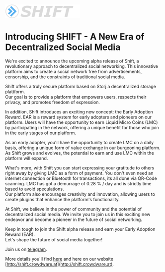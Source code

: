 ![logo](./images/logo.png "logo")  

# Introducing SHIFT - A New Era of Decentralized Social Media

We're excited to announce the upcoming alpha release of Shift, a revolutionary approach to decentralized social networking. This innovative platform aims to create a social network free from advertisements, censorship, and the constraints of traditional social media.

Shift offers a truly secure platform based on Storj a decentralized storage plattform.  
Our goal is to provide a platform that empowers users, respects their privacy, and promotes freedom of expression.

In addition, Shift introduces an exciting new concept: the Early Adoption Reward. EAR is a reward system for early adopters and pioneers on our platform. Users will have the opportunity to earn Liquid Micro Coins (LMC) by participating in the network, offering a unique benefit for those who join in the early stages of our platform.

As an early adopter, you'll have the opportunity to create LMC on a daily basis, offering a unique form of value exchange in our burgeoning platform. As Shift grows and evolves, the potential to earn and use LMC within the platform will expand.

What's more, with Shift you can start expressing your gratitude to others right away by giving LMC as a form of payment. You don't even need an internet connection or Bluetooth for transactions, its all done via QR-Code scanning. LMC has got a demurrage of 0.28 % / day and is strictly time based to avoid speculations.    
Our platform also encourages creativity and innovation, allowing users to create plugins that enhance the platform's functionality.

At Shift, we believe in the power of community and the potential of decentralized social media. We invite you to join us in this exciting new endeavor and become a pioneer in the future of social networking.

Keep in tough to join the Shift alpha release and earn your Early Adoption Reward (EAR).   
Let's shape the future of social media together!  

Join us on [telegram](https://t.me/crowdware).

More details you'll find [here](https://github.com/CrowdWare/Shift/blob/main/readme.md) and here on our website [http://shift.crowdware.at](http://shift.crowdware.at).
